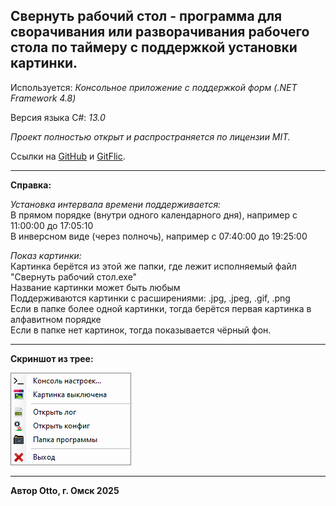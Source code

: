 ## **Свернуть рабочий стол** \- программа для сворачивания или разворачивания рабочего стола по таймеру с поддержкой установки картинки.

Используется: _Консольное приложение с поддержкой форм (.NET Framework 4.8)_

Версия языка C#: _13.0_

_Проект полностью открыт и распространяется по лицензии MIT._

Ссылки на [GitHub](https://github.com/Otto17/svernut-rabochii-stol) и [GitFlic](https://gitflic.ru/project/otto/svernut-rabochii-stol).

---

**Справка:**

_Установка интервала времени поддерживается:_  
В прямом порядке (внутри одного календарного дня), например с 11:00:00 до 17:05:10  
В инверсном виде (через полночь), например с 07:40:00 до 19:25:00

_Показ картинки:_  
Картинка берётся из этой же папки, где лежит исполняемый файл "Свернуть рабочий стол.exe"  
Название картинки может быть любым  
Поддерживаются картинки с расширениями: .jpg, .jpeg, .gif, .png  
Если в папке более одной картинки, тогда берётся первая картинка в алфавитном порядке  
Если в папке нет картинок, тогда показывается чёрный фон.

---

**Скриншот из трее:**

**![Скриншот](Screen.png)**

---

**Автор Otto, г. Омск 2025**